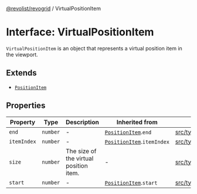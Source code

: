 [@revolist/revogrid](README.md) / VirtualPositionItem

# Interface: VirtualPositionItem

`VirtualPositionItem` is an object that represents a virtual position item
in the viewport.

## Extends

- [`PositionItem`](Interface.PositionItem.md)

## Properties

| Property | Type | Description | Inherited from | Defined in |
| ------ | ------ | ------ | ------ | ------ |
| `end` | `number` | - | [`PositionItem`](Interface.PositionItem.md).`end` | [src/types/interfaces.ts:560](https://github.com/revolist/revogrid/blob/baf80d21081b40195ffd6e11abd1249f2fd26dae/src/types/interfaces.ts#L560) |
| `itemIndex` | `number` | - | [`PositionItem`](Interface.PositionItem.md).`itemIndex` | [src/types/interfaces.ts:558](https://github.com/revolist/revogrid/blob/baf80d21081b40195ffd6e11abd1249f2fd26dae/src/types/interfaces.ts#L558) |
| `size` | `number` | The size of the virtual position item. | - | [src/types/interfaces.ts:537](https://github.com/revolist/revogrid/blob/baf80d21081b40195ffd6e11abd1249f2fd26dae/src/types/interfaces.ts#L537) |
| `start` | `number` | - | [`PositionItem`](Interface.PositionItem.md).`start` | [src/types/interfaces.ts:559](https://github.com/revolist/revogrid/blob/baf80d21081b40195ffd6e11abd1249f2fd26dae/src/types/interfaces.ts#L559) |
